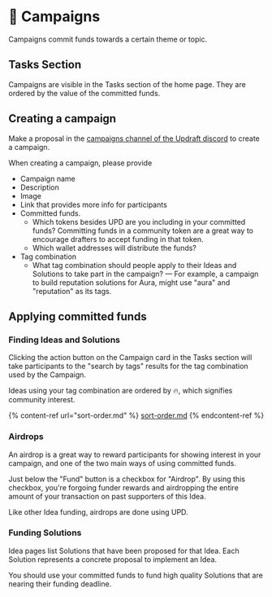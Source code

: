 # 🚀 Campaigns

Campaigns commit funds towards a certain theme or topic.

## Tasks Section

Campaigns are visible in the Tasks section of the home page. They are ordered by the value of the committed funds.

## Creating a campaign

Make a proposal in the [campaigns channel of the Updraft discord](https://discord.gg/w8At3Vd74K) to create a campaign.

When creating a campaign, please provide

* Campaign name
* Description
* Image
* Link that provides more info for participants
* Committed funds.
  * Which tokens besides UPD are you including in your committed funds? Committing funds in a community token are a great way to encourage drafters to accept funding in that token.
  * Which wallet addresses will distribute the funds?
* Tag combination
  * What tag combination should people apply to their Ideas and Solutions to take part in the campaign? — For example, a campaign to build reputation solutions for Aura, might use "aura" and "reputation" as its tags.

## Applying committed funds

### Finding Ideas and Solutions

Clicking the action button on the Campaign card in the Tasks section will take participants to the "search by tags" results for the tag combination used by the Campaign.

Ideas using your tag combination are ordered by 🔥, which signifies community interest.

{% content-ref url="sort-order.md" %}
[sort-order.md](sort-order.md)
{% endcontent-ref %}

### Airdrops

An airdrop is a great way to reward participants for showing interest in your campaign, and one of the two main ways of using committed funds.

Just below the "Fund" button is a checkbox for "Airdrop". By using this checkbox, you're forgoing funder rewards and airdropping the entire amount of your transaction on past supporters of this Idea.

Like other Idea funding, airdrops are done using UPD.

### Funding Solutions

Idea pages list Solutions that have been proposed for that Idea. Each Solution represents a concrete proposal to implement an Idea.

You should use your committed funds to fund high quality Solutions that are nearing their funding deadline.
